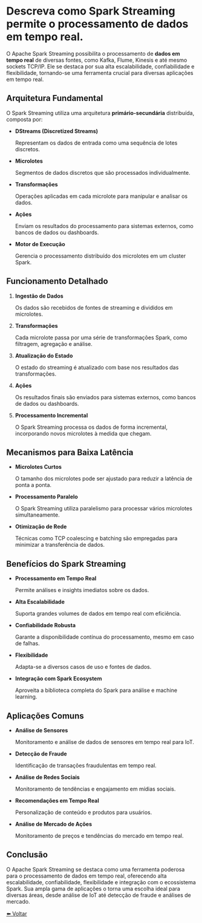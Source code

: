# Descreva como Spark Streaming permite o processamento de dados em tempo real.


O Apache Spark Streaming possibilita o processamento de **dados em tempo real** de diversas fontes, como Kafka, Flume, Kinesis e até mesmo sockets TCP/IP. Ele se destaca por sua alta escalabilidade, confiabilidade e flexibilidade, tornando-se uma ferramenta crucial para diversas aplicações em tempo real.

## **Arquitetura Fundamental**

O Spark Streaming utiliza uma arquitetura **primário-secundária** distribuída, composta por:

* **DStreams (Discretized Streams)** 
    
    Representam os dados de entrada como uma sequência de lotes discretos.

* **Microlotes** 
    
    Segmentos de dados discretos que são processados individualmente.

* **Transformações** 
    
    Operações aplicadas em cada microlote para manipular e analisar os dados.

* **Ações** 
    
    Enviam os resultados do processamento para sistemas externos, como bancos de dados ou dashboards.

* **Motor de Execução** 
    
    Gerencia o processamento distribuído dos microlotes em um cluster Spark.

## **Funcionamento Detalhado**

1. **Ingestão de Dados** 
    
    Os dados são recebidos de fontes de streaming e divididos em microlotes.

2. **Transformações** 
    
    Cada microlote passa por uma série de transformações Spark, como filtragem, agregação e análise.

3. **Atualização do Estado** 
    
    O estado do streaming é atualizado com base nos resultados das transformações.

4. **Ações** 
    
    Os resultados finais são enviados para sistemas externos, como bancos de dados ou dashboards.

5. **Processamento Incremental** 
    
    O Spark Streaming processa os dados de forma incremental, incorporando novos microlotes à medida que chegam.

## **Mecanismos para Baixa Latência**

* **Microlotes Curtos** 
    
    O tamanho dos microlotes pode ser ajustado para reduzir a latência de ponta a ponta.

* **Processamento Paralelo** 
    
    O Spark Streaming utiliza paralelismo para processar vários microlotes simultaneamente.

* **Otimização de Rede** 
    
    Técnicas como TCP coalescing e batching são empregadas para minimizar a transferência de dados.

## **Benefícios do Spark Streaming**

* **Processamento em Tempo Real** 
    
    Permite análises e insights imediatos sobre os dados.

* **Alta Escalabilidade** 
    
    Suporta grandes volumes de dados em tempo real com eficiência.

* **Confiabilidade Robusta** 
    
    Garante a disponibilidade contínua do processamento, mesmo em caso de falhas.

* **Flexibilidade** 
    
    Adapta-se a diversos casos de uso e fontes de dados.

* **Integração com Spark Ecosystem** 
    
    Aproveita a biblioteca completa do Spark para análise e machine learning.

## **Aplicações Comuns**

* **Análise de Sensores** 
    
    Monitoramento e análise de dados de sensores em tempo real para IoT.

* **Detecção de Fraude** 
    
    Identificação de transações fraudulentas em tempo real.

* **Análise de Redes Sociais** 
    
    Monitoramento de tendências e engajamento em mídias sociais.

* **Recomendações em Tempo Real** 
    
    Personalização de conteúdo e produtos para usuários.

* **Análise de Mercado de Ações** 
    
    Monitoramento de preços e tendências do mercado em tempo real.

## **Conclusão**

O Apache Spark Streaming se destaca como uma ferramenta poderosa para o processamento de dados em tempo real, oferecendo alta escalabilidade, confiabilidade, flexibilidade e integração com o ecossistema Spark. Sua ampla gama de aplicações o torna uma escolha ideal para diversas áreas, desde análise de IoT até detecção de fraude e análises de mercado.


[⬅️ Voltar](../apache_spark.md)